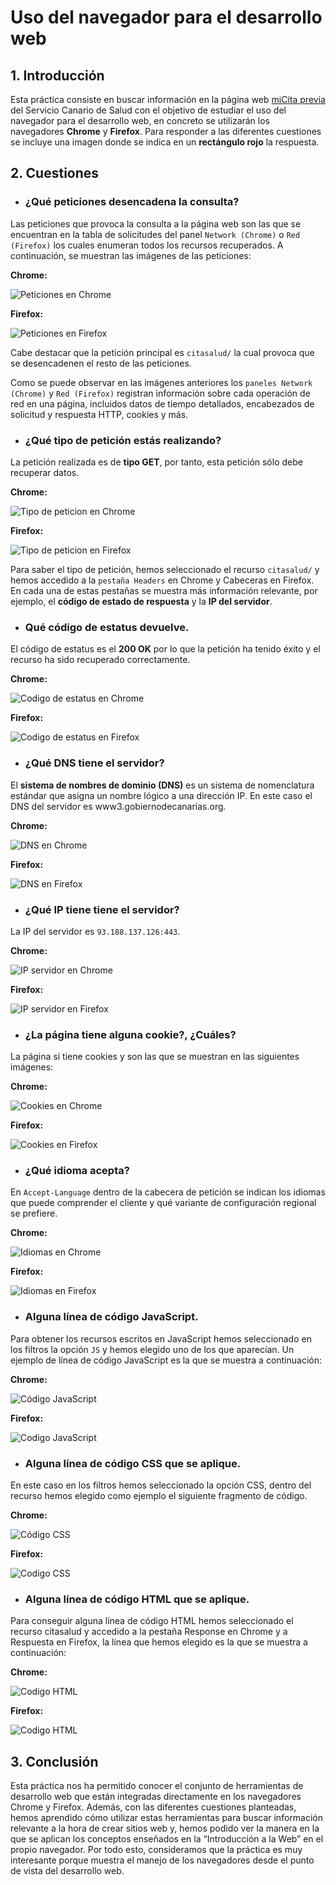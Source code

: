 # Uso del navegador para el desarrollo web

## 1. Introducción

Esta práctica consiste en buscar información en la página web [miCita previa](https://www3.gobiernodecanarias.org/citasalud/) del Servicio Canario de Salud con el objetivo de estudiar el uso del navegador para el desarrollo web, en concreto se utilizarán los navegadores **Chrome** y **Firefox**. Para responder a las diferentes cuestiones se incluye una imagen donde se indica en un **rectángulo rojo** la respuesta.

## 2. Cuestiones

* ### ¿Qué peticiones desencadena la consulta?

Las peticiones que provoca la consulta a la página web son las que se encuentran en la tabla de solicitudes del panel `Network (Chrome)` o `Red (Firefox)` los cuales enumeran todos los recursos recuperados. A continuación, se muestran las imágenes de las peticiones:

**Chrome:**

![Peticiones en Chrome](img/Chrome/peticiones_realizadas.png)

**Firefox:**

![Peticiones en Firefox](img/Firefox/peticiones_realizadas.png)

Cabe destacar que la petición principal es `citasalud/` la cual provoca que se desencadenen el resto de las peticiones.

Como se puede observar en las imágenes anteriores los `paneles Network (Chrome)` y `Red (Firefox)` registran información sobre cada operación de red en una página, incluidos datos de tiempo detallados, encabezados de solicitud y respuesta HTTP, cookies y más.

* ### ¿Qué tipo de petición estás realizando?

La petición realizada es de **tipo GET**, por tanto, esta petición sólo debe recuperar datos.

**Chrome:**

![Tipo de peticion en Chrome](img/Chrome/tipo_peticion.png)

**Firefox:**

![Tipo de peticion en Firefox](img/Firefox/tipo_peticion.png)

Para saber el tipo de petición, hemos seleccionado el recurso `citasalud/` y hemos accedido a la `pestaña Headers` en Chrome y Cabeceras en Firefox. En cada una de estas pestañas se muestra más información relevante, por ejemplo, el **código de estado de respuesta** y la **IP del servidor**.

* ### Qué código de estatus devuelve.

El código de estatus es el **200 OK** por lo que la petición ha tenido éxito y el recurso ha sido recuperado correctamente.

**Chrome:**

![Codigo de estatus en Chrome](img/Chrome/codigo_estatus.png)

**Firefox:**

![Codigo de estatus en Firefox](img/Firefox/codigo_estatus.png)

* ### ¿Qué DNS tiene el servidor?

El **sistema de nombres de dominio (DNS)** es un sistema de nomenclatura estándar que asigna un nombre lógico a una dirección IP. En este caso el DNS del servidor es www3.gobiernodecanarias.org.

**Chrome:**

![DNS en Chrome](img/Chrome/dns.png)

**Firefox:**

![DNS en Firefox](img/Firefox/dns.png)

* ### ¿Qué IP tiene tiene el servidor?

La IP del servidor es `93.188.137.126:443`.

**Chrome:**

![IP servidor en Chrome](img/Chrome/ip_servidor.png)

**Firefox:**

![IP servidor en Firefox](img/Firefox/ip_servidor.png)

* ### ¿La página tiene alguna cookie?, ¿Cuáles?

La página sí tiene cookies y son las que se muestran en las siguientes imágenes:

**Chrome:**

![Cookies en Chrome](img/Chrome/cookies.png)

**Firefox:**

![Cookies en Firefox](img/Firefox/cookies.png)

* ### ¿Qué idioma acepta?

En `Accept-Language` dentro de la cabecera de petición se indican los idiomas que puede comprender el cliente y qué variante de configuración regional se prefiere.

**Chrome:**

![Idiomas en Chrome](img/Chrome/idiomas.png)

**Firefox:**

![Idiomas en Firefox](img/Firefox/idiomas.png)

* ### Alguna línea de código JavaScript.

Para obtener los recursos escritos en JavaScript hemos seleccionado en los filtros la opción `JS` y hemos elegido uno de los que aparecían. Un ejemplo de línea de código JavaScript es la que se muestra a continuación:

**Chrome:**

![Código JavaScript](img/Chrome/codigo_javascript.png)

**Firefox:**

![Codigo JavaScript](img/Firefox/codigo_javascript.png)

* ### Alguna línea de código CSS que se aplique.

En este caso en los filtros hemos seleccionado la opción CSS, dentro del recurso hemos elegido como ejemplo el siguiente fragmento de código.

**Chrome:**

![Código CSS](img/Chrome/codigo_css.png)

**Firefox:**

![Codigo CSS](img/Firefox/codigo_css.png)

* ### Alguna línea de código HTML que se aplique.

Para conseguir alguna línea de código HTML hemos seleccionado el recurso citasalud y accedido a la pestaña Response en Chrome y a Respuesta en Firefox, la línea que hemos elegido es la que se muestra a continuación:

**Chrome:**

![Codigo HTML](img/Chrome/codigo_html.png)

**Firefox:**

![Codigo HTML](img/Firefox/html.png)

## 3. Conclusión

Esta práctica nos ha permitido conocer el conjunto de herramientas de desarrollo web que están integradas directamente en los navegadores Chrome y Firefox. Además, con las diferentes cuestiones planteadas, hemos aprendido cómo utilizar estas herramientas para buscar información relevante a la hora de crear sitios web y, hemos podido ver la manera en la que se aplican los conceptos enseñados en la “Introducción a la Web” en el propio navegador. Por todo esto, consideramos que la práctica es muy interesante porque muestra el manejo de los navegadores desde el punto de vista del desarrollo web.


